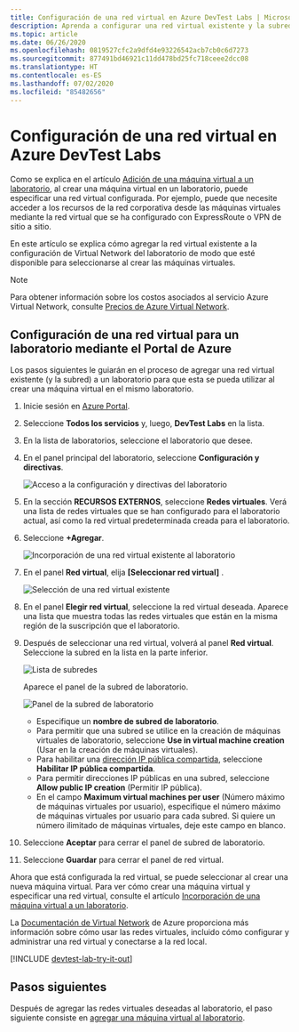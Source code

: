 ```yaml
---
title: Configuración de una red virtual en Azure DevTest Labs | Microsoft Docs
description: Aprenda a configurar una red virtual existente y la subred y a usarlas en una máquina virtual con Azure DevTest Labs.
ms.topic: article
ms.date: 06/26/2020
ms.openlocfilehash: 0819527cfc2a9dfd4e93226542acb7cb0c6d7273
ms.sourcegitcommit: 877491bd46921c11dd478bd25fc718ceee2dcc08
ms.translationtype: HT
ms.contentlocale: es-ES
ms.lasthandoff: 07/02/2020
ms.locfileid: "85482656"
---
```

# <a name="configure-a-virtual-network-in-azure-devtest-labs"></a>Configuración de una red virtual en Azure DevTest Labs
Como se explica en el artículo [Adición de una máquina virtual a un laboratorio](devtest-lab-add-vm.md), al crear una máquina virtual en un laboratorio, puede especificar una red virtual configurada. Por ejemplo, puede que necesite acceder a los recursos de la red corporativa desde las máquinas virtuales mediante la red virtual que se ha configurado con ExpressRoute o VPN de sitio a sitio.

En este artículo se explica cómo agregar la red virtual existente a la configuración de Virtual Network del laboratorio de modo que esté disponible para seleccionarse al crear las máquinas virtuales.

> [!NOTE]
> Para obtener información sobre los costos asociados al servicio Azure Virtual Network, consulte [Precios de Azure Virtual Network](../virtual-network/virtual-networks-overview.md#pricing).

## <a name="configure-a-virtual-network-for-a-lab-using-the-azure-portal"></a>Configuración de una red virtual para un laboratorio mediante el Portal de Azure
Los pasos siguientes le guiarán en el proceso de agregar una red virtual existente (y la subred) a un laboratorio para que esta se pueda utilizar al crear una máquina virtual en el mismo laboratorio. 

1. Inicie sesión en [Azure Portal](https://go.microsoft.com/fwlink/p/?LinkID=525040).
1. Seleccione **Todos los servicios** y, luego, **DevTest Labs** en la lista.
1. En la lista de laboratorios, seleccione el laboratorio que desee. 
1. En el panel principal del laboratorio, seleccione **Configuración y directivas**.

    ![Acceso a la configuración y directivas del laboratorio](./media/devtest-lab-configure-vnet/policies-menu.png)
1. En la sección **RECURSOS EXTERNOS**, seleccione **Redes virtuales**. Verá una lista de redes virtuales que se han configurado para el laboratorio actual, así como la red virtual predeterminada creada para el laboratorio. 
1. Seleccione **+Agregar**.
   
    ![Incorporación de una red virtual existente al laboratorio](./media/devtest-lab-configure-vnet/lab-settings-vnet-add.png)
1. En el panel **Red virtual**, elija **[Seleccionar red virtual]** .
   
    ![Selección de una red virtual existente](./media/devtest-lab-configure-vnet/lab-settings-vnets-vnet1.png)
1. En el panel **Elegir red virtual**, seleccione la red virtual deseada. Aparece una lista que muestra todas las redes virtuales que están en la misma región de la suscripción que el laboratorio.
1. Después de seleccionar una red virtual, volverá al panel **Red virtual**. Seleccione la subred en la lista en la parte inferior.

    ![Lista de subredes](./media/devtest-lab-configure-vnet/lab-settings-vnets-vnet2.png)
    
    Aparece el panel de la subred de laboratorio.

    ![Panel de la subred de laboratorio](./media/devtest-lab-configure-vnet/lab-subnet.png)
     
   - Especifique un **nombre de subred de laboratorio**.
   - Para permitir que una subred se utilice en la creación de máquinas virtuales de laboratorio, seleccione **Use in virtual machine creation** (Usar en la creación de máquinas virtuales).
   - Para habilitar una [dirección IP pública compartida](devtest-lab-shared-ip.md), seleccione **Habilitar IP pública compartida**.
   - Para permitir direcciones IP públicas en una subred, seleccione **Allow public IP creation** (Permitir IP pública).
   - En el campo **Maximum virtual machines per user** (Número máximo de máquinas virtuales por usuario), especifique el número máximo de máquinas virtuales por usuario para cada subred. Si quiere un número ilimitado de máquinas virtuales, deje este campo en blanco.
1. Seleccione **Aceptar** para cerrar el panel de subred de laboratorio.
1. Seleccione **Guardar** para cerrar el panel de red virtual.

Ahora que está configurada la red virtual, se puede seleccionar al crear una nueva máquina virtual. Para ver cómo crear una máquina virtual y especificar una red virtual, consulte el artículo [Incorporación de una máquina virtual a un laboratorio](devtest-lab-add-vm.md). 

La [Documentación de Virtual Network](https://docs.microsoft.com/azure/virtual-network) de Azure proporciona más información sobre cómo usar las redes virtuales, incluido cómo configurar y administrar una red virtual y conectarse a la red local.

[!INCLUDE [devtest-lab-try-it-out](../../includes/devtest-lab-try-it-out.md)]

## <a name="next-steps"></a>Pasos siguientes
Después de agregar las redes virtuales deseadas al laboratorio, el paso siguiente consiste en [agregar una máquina virtual al laboratorio](devtest-lab-add-vm.md).

